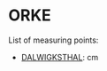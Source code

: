 # ORKE

List of measuring points:

* [DALWIGKSTHAL](./DALWIGKSTHAL): <Value topic="rivers/pegel-online/ORKE/DALWIGKSTHAL/measurementValue"/> cm
